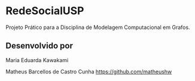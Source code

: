 # RedeSocialUSP
Projeto Prático para a Disciplina de Modelagem Computacional em Grafos.
## Desenvolvido por
Maria Eduarda Kawakami

Matheus Barcellos de Castro Cunha https://github.com/matheushw
